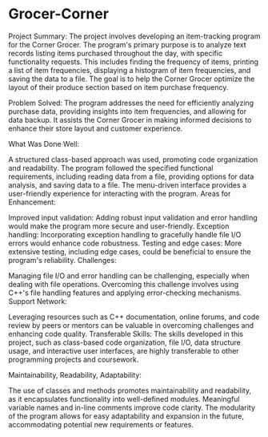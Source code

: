 # Grocer-Corner

Project Summary:
The project involves developing an item-tracking program for the Corner Grocer. The program's primary purpose is to analyze text records listing items purchased throughout the day, with specific functionality requests. This includes finding the frequency of items, printing a list of item frequencies, displaying a histogram of item frequencies, and saving the data to a file. The goal is to help the Corner Grocer optimize the layout of their produce section based on item purchase frequency.

Problem Solved:
The program addresses the need for efficiently analyzing purchase data, providing insights into item frequencies, and allowing for data backup. It assists the Corner Grocer in making informed decisions to enhance their store layout and customer experience.

What Was Done Well:

A structured class-based approach was used, promoting code organization and readability.
The program followed the specified functional requirements, including reading data from a file, providing options for data analysis, and saving data to a file.
The menu-driven interface provides a user-friendly experience for interacting with the program.
Areas for Enhancement:

Improved input validation: Adding robust input validation and error handling would make the program more secure and user-friendly.
Exception handling: Incorporating exception handling to gracefully handle file I/O errors would enhance code robustness.
Testing and edge cases: More extensive testing, including edge cases, could be beneficial to ensure the program's reliability.
Challenges:

Managing file I/O and error handling can be challenging, especially when dealing with file operations. Overcoming this challenge involves using C++'s file handling features and applying error-checking mechanisms.
Support Network:

Leveraging resources such as C++ documentation, online forums, and code review by peers or mentors can be valuable in overcoming challenges and enhancing code quality.
Transferable Skills:
The skills developed in this project, such as class-based code organization, file I/O, data structure usage, and interactive user interfaces, are highly transferable to other programming projects and coursework.

Maintainability, Readability, Adaptability:

The use of classes and methods promotes maintainability and readability, as it encapsulates functionality into well-defined modules.
Meaningful variable names and in-line comments improve code clarity.
The modularity of the program allows for easy adaptability and expansion in the future, accommodating potential new requirements or features.
